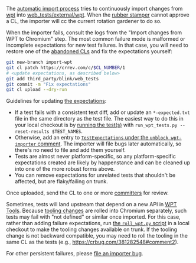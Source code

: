 The [automatic import process](https://chromium.googlesource.com/chromium/src/+/master/docs/testing/web_platform_tests.md#automatic-import-process) tries to continuously import changes from [wpt](https://github.com/web-platform-tests/wpt) into [web_tests/external/wpt](https://cs.chromium.org/chromium/src/third_party/blink/web_tests/external/wpt/).
When the [rubber stamper] cannot approve a CL, the importer will cc the
current rotation gardener to do so.

[rubber stamper]: https://chromium.googlesource.com/chromium/src/+/HEAD/docs/testing/web_platform_tests.md#rubber_stamper-bot

When the importer fails, consult the logs from the "Import changes from WPT to
Chromium" step.
The most common failure mode is malformed or incomplete expectations for new
test failures.
In that case, you will need to restore one of the [abandoned CLs] and fix the
expectations yourself:

```sh
git new-branch import-wpt
git cl patch https://crrev.com/c/$CL_NUMBER/1
# <update expectations, as described below>
git add third_party/blink/web_tests
git commit -m "Fix expectations"
git cl upload --dry-run
```

Guidelines for updating [the expectations]:
* If a test fails with a consistent text diff, add or update an
  `*-expected.txt` file in the same directory as the test file.
  The easiest way to do this in your local checkout is by [running the
  test(s)][run tests] with `run_wpt_tests.py --reset-results $TEST_NAMES`.
* Otherwise, add an entry to [`TestExpectations` under the `unblock
  wpt-importer` comment][TestExpectations]. The importer will file bugs later
  automatically, so there's no need to file and add them yourself.
* Tests are almost never platform-specific, so any platform-specific
  expectations created are likely by happenstance and can be cleaned up into
  one of the more robust forms above.
* You can remove expectations for unrelated tests that shouldn't be affected,
  but are flaky/failing on trunk.

Once uploaded, send the CL to one or more [committers] for review.

[run tests]: https://chromium.googlesource.com/chromium/src/+/HEAD/docs/testing/run_web_platform_tests.md
[committers]: https://www.chromium.org/getting-involved/become-a-committer/
[TestExpectations]: https://chromium.googlesource.com/chromium/src/+/3e74d537/third_party/blink/web_tests/TestExpectations#2712
[the expectations]: https://chromium.googlesource.com/chromium/src/+/HEAD/docs/testing/web_test_expectations.md
[abandoned CLs]: https://chromium-review.googlesource.com/q/status:abandoned+owner:wpt-autoroller@chops-service-accounts.iam.gserviceaccount.com

Sometimes, tests will land upstream that depend on a new API in
[WPT Tools](https://github.com/web-platform-tests/wpt/tree/master/tools).
Because [tooling changes] are rolled into Chromium separately, such tests may
fail with "not defined" or similar once imported.
For this case, rather than adding failure expectations, run [the
`roll_wpt.py` script][roll script] in a local checkout to make the tooling
changes available on trunk.
If the tooling change is not backward compatible, you may need to roll the
tooling in the same CL as the tests (e.g.,
https://crbug.com/381282548#comment2).

[tooling changes]: https://chromium-review.googlesource.com/q/subject:%22Roll+wpt+tooling%22
[roll script]: https://chromium.googlesource.com/chromium/src/+/HEAD/third_party/wpt_tools/roll_wpt.py

For other persistent failures, please [file an importer bug](https://bugs.chromium.org/p/chromium/issues/entry?components=Blink%3EInfra&summary=[WPT%20Import]).
